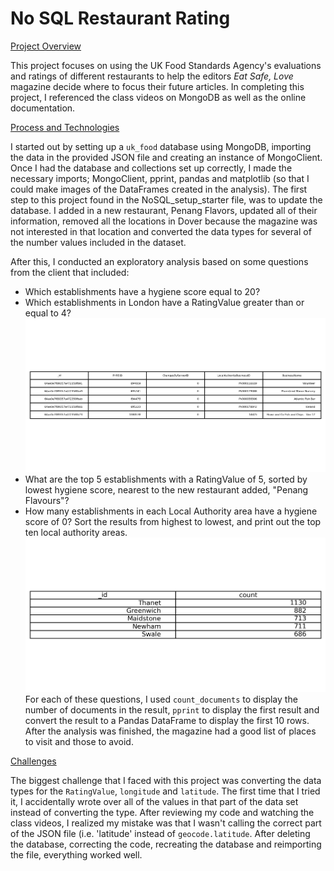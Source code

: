 # No SQL Restaurant Rating

<ins>Project Overview</ins>

This project focuses on using the UK Food Standards Agency's evaluations and ratings of different restaurants to help the editors *Eat Safe, Love* magazine decide where to focus their future articles. In completing this project, I referenced the class videos on MongoDB as well as the online documentation.

<ins>Process and Technologies</ins>

I started out by setting up a `uk_food` database using MongoDB, importing the data in the provided JSON file and creating an instance of MongoClient. Once I had the database and collections set up correctly, I made the necessary imports; MongoClient, pprint, pandas and matplotlib (so that I could make images of the DataFrames created in the analysis). The first step to this project found in the NoSQL_setup_starter file, was to update the database. I added in a new restaurant, Penang Flavors, updated all of their information, removed all the locations in Dover because the magazine was not interested in that location and converted the data types for several of the number values included in the dataset.

After this, I conducted an exploratory analysis based on some questions from the client that included:

* Which establishments have a hygiene score equal to 20?
* Which establishments in London have a RatingValue greater than or equal to 4?
![Rating Value DataFrame](rating_df.png)
* What are the top 5 establishments with a RatingValue of 5, sorted by lowest hygiene score, nearest to the new restaurant added, "Penang Flavours"?
* How many establishments in each Local Authority area have a hygiene score of 0? Sort the results from highest to lowest, and print out the top ten local authority areas.
![Hygiene Rating DataFrame](hygiene_df.png)
For each of these questions, I used `count_documents` to display the number of documents in the result, `pprint` to display the first result and convert the result to a Pandas DataFrame to display the first 10 rows. After the analysis was finished, the magazine had a good list of places to visit and those to avoid.

<ins>Challenges</ins>

The biggest challenge that I faced with this project was converting the data types for the `RatingValue`, `longitude` and `latitude`. The first time that I tried it, I accidentally wrote over all of the values in that part of the data set instead of converting the type. After reviewing my code and watching the class videos, I realized my mistake was that I wasn't calling the correct part of the JSON file (i.e. 'latitude' instead of `geocode.latitude`. After deleting the database, correcting the code, recreating the database and reimporting the file, everything worked well.
